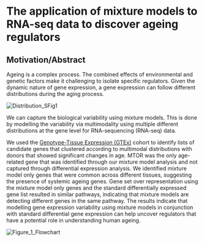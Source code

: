 
**The application of mixture models to RNA-seq data to discover ageing regulators** 
=========================



**Motivation/Abstract**
-----------

Ageing is a complex process. The combined effects of environmental and genetic factors make it challenging to isolate specific regulators. Given the dynamic nature of gene expression, a gene expression can follow different distributions during the aging process. 


![Distribution_SFig1](https://user-images.githubusercontent.com/52276989/156717081-56d82e51-4087-4a0e-a8e6-b68f4b500d19.png)


We can capture the biological variability using mixture models. This is done by modelling the variability via multimodality using multiple different distributions at the gene level for RNA-sequencing (RNA-seq) data. 

We used the [Genotype-Tissue Expression (GTEx)](https://gtexportal.org/home/) cohort to identify lists of candidate genes that clustered according to multimodal distributions with donors that showed significant changes in age. MTOR was the only age-related gene that was identified through our mixture model analysis and not captured through differential expression analysis. We identified mixture model only genes that were common across different tissues, suggesting the presence of systemic ageing genes.  Gene set over representation using the mixture model only genes and the standard differentially expressed gene list resulted in similar pathways, indicating that mixture models are detecting different genes in the same pathway.
The results indicate that modelling gene expression variability using mixture models in conjunction with standard differential gene expression can help uncover regulators that have a potential role in understanding human ageing.


![Figure_1_Flowchart](https://user-images.githubusercontent.com/52276989/156529152-e217b5eb-2c84-4380-8b89-2b08c51eaaf4.svg)

